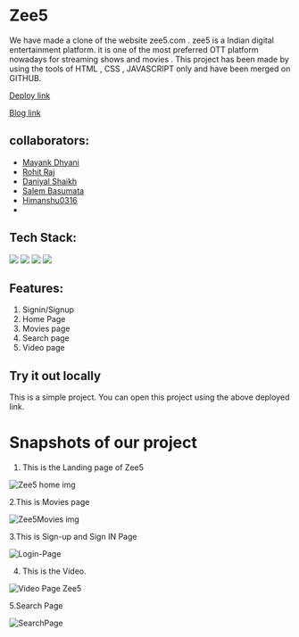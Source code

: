  #  Zee5

We have made a clone of the website zee5.com . zee5 is a Indian digital entertainment platform. it is one of the most preferred OTT platform nowadays for streaming shows and movies . This project has been made by using the tools of HTML , CSS , JAVASCRIPT only and have been merged on GITHUB.

[Deploy link](https://pensive-shirley-07b02e.netlify.app)

[Blog link](https://medium.com/@raajrohit16201/zee5-website-cloning-413ad266a2f7)

## collaborators:
-  [Mayank Dhyani](https://github.com/mayank8887)
- [Rohit Raj](https://github.com/Rohitraj97)
- [Daniyal Shaikh](https://github.com/daniyal4engg)
- [Salem Basumata](https://github.com/salemebasumata58)
- [Himanshu0316](https://github.com/Himanshu0316)
- 


## Tech Stack:

<p>
   <img src="https://img.icons8.com/color/64/000000/javascript.png"/>
   <img src="https://img.icons8.com/color/64/000000/html-5.png"/>
   <img src="https://img.icons8.com/color/64/000000/css3.png" />
   <img src="https://img.icons8.com/color/64/000000/json.png"/>
</p>

## Features:
1. Signin/Signup
2. Home Page
3. Movies page
4. Search page
5. Video page 

## Try it out locally
This is a simple project. You can open this project using the above deployed link.  

<h1>Snapshots of our project</h1>

1. This is the Landing page of Zee5

 
![Zee5 home img](https://user-images.githubusercontent.com/97448777/165456898-d7dcb9fa-01c3-4a67-9270-59c488e24e4b.png)

2.This is Movies page

![Zee5Movies img](https://user-images.githubusercontent.com/97448777/165457503-82ce3045-3f6b-4663-ae90-668165a042fc.png)


 

3.This is Sign-up and Sign IN Page

 
 ![Login-Page](https://user-images.githubusercontent.com/97448777/165459013-d61c153b-5209-4b38-a997-f65c124f8fa3.png)


4. This is the Video.

 
![Video Page Zee5](https://user-images.githubusercontent.com/97448777/165458337-6f475e93-83e0-44a5-9fdb-332a779cf3f4.png)

5.Search Page
 
![SearchPage](https://user-images.githubusercontent.com/97448777/165458531-f96f4af8-d8a8-43aa-9492-475f2a250a34.png)

 

